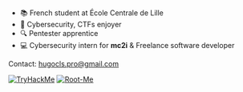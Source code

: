 - :books: French student at École Centrale de Lille
- :thought_balloon: Cybersecurity, CTFs enjoyer
- :mag: Pentester apprentice
- :computer: Cybersecurity intern for **mc2i** & Freelance software developer

Contact: hugocls.pro@gmail.com

[![TryHackMe](https://tryhackme-badges.s3.amazonaws.com/TxLast.png)](https://tryhackme.com/p/TxLast) [![Root-Me](https://tice-education.fr/images/stories/img/rootmelogo.jpg)](https://www.root-me.org/TxLast)
